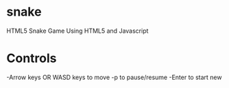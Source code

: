 snake
=====

HTML5 Snake Game
Using HTML5 and Javascript


Controls
=====
-Arrow keys OR WASD keys to move
-p to pause/resume
-Enter to start new
